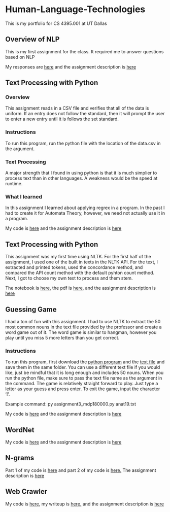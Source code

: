 # Human-Language-Technologies
This is my portfolio for CS 4395.001 at UT Dallas


## Overview of NLP
This is my first assignment for the class. It required me to answer questions based on NLP

My responses are [here](https://github.com/DylanPetrey/Human-Language-Technologies/blob/main/Overview%20of%20NLP/homework0_mdp180000.pdf) and the assignment description is [here](https://github.com/DylanPetrey/Human-Language-Technologies/blob/main/Overview%20of%20NLP/Portfolio%20Component%200.pdf)





## Text Processing with Python
### Overview
This assignment reads in a CSV file and verifies that all of the data is uniform. If an entry does not follow the standard, then it will prompt the user to enter a new entry until it is follows the set standard.

### Instructions
To run this program, run the python file with the location of the data.csv in the argument.

### Text Processing
A major strength that I found in using python is that it is much simplier to process text than in other languages. A weakness would be the speed at runtime.

### What I learned
In this assignment I learned about applying regrex in a program. In the past I had to create it for Automata Theory, however, we need not actually use it in a program.

My code is [here](https://github.com/DylanPetrey/Human-Language-Technologies/blob/main/Homework%201/homework1_mdp180000.py) and the assignment description is [here](https://github.com/DylanPetrey/Human-Language-Technologies/blob/main/Homework%201/Portfolio%20Component%201.pdf)





## Text Processing with Python
This assignment was my first time using NLTK. For the first half of the assignment, I used one of the built in texts in the NLTK API. For the text, I extracted and printed tokens, used the concordance method, and compared the API count method with the default pyhton count method. Next, I got to choose my own text to process and them stem.

The notebook is [here](https://github.com/DylanPetrey/Human-Language-Technologies/blob/main/Homework%202/homework2_mdp180000.ipynb), the pdf is [here](https://github.com/DylanPetrey/Human-Language-Technologies/blob/main/Homework%202/homework2_mdp180000.ipynb), and the assignment description is [here](https://github.com/DylanPetrey/Human-Language-Technologies/blob/main/Homework%202/Portfolio%20Component%202.pdf)





## Guessing Game
I had a ton of fun with this assignment. I had to use NLTK to extract the 50 most common nouns in the text file provided by the professor and create a word game out of it. The word game is similar to hangman, however you play until you miss 5 more letters than you get correct.

### Instructions
To run this program, first download the [python program](https://github.com/DylanPetrey/Human-Language-Technologies/blob/main/Guessing%20Game/assignment3_mdp180000.py) and the [text file](https://github.com/DylanPetrey/Human-Language-Technologies/blob/main/Guessing%20Game/anat19.txt) and save them in the same folder. You can use a different text file if you would like, just be mindful that it is long enough and includes 50 nouns. When you run the python file, make sure to pass the text file name as the argument in the command. The game is relatively straight forward to play. Just type a letter as your guess and press enter. To exit the game, input the character  ‘!’.

Example command:
py assignment3_mdp180000.py anat19.txt

My code is [here](https://github.com/DylanPetrey/Human-Language-Technologies/blob/main/Guessing%20Game/assignment3_mdp180000.py) and the assignment description is [here](https://github.com/DylanPetrey/Human-Language-Technologies/blob/main/Guessing%20Game/Portfolio%20Chapter%205.pdf)





## WordNet

My code is [here](https://github.com/DylanPetrey/Human-Language-Technologies/blob/main/WordNet/WordNet_mdp180000.ipynb) and the assignment description is [here](https://github.com/DylanPetrey/Human-Language-Technologies/blob/main/WordNet/Portfolio%20Chapter%207.pdf)





## N-grams

Part 1 of my code is [here](https://github.com/DylanPetrey/Human-Language-Technologies/blob/main/N-grams/get_ngram_dicts_mdp180000.py) and part 2 of my code is [here.](https://github.com/DylanPetrey/Human-Language-Technologies/blob/main/N-grams/predict_lang_mdp180000.py) The assignment description is [here](https://github.com/DylanPetrey/Human-Language-Technologies/blob/main/N-grams/Portfolio%20Chapter%208.pdf)





## Web Crawler

My code is [here,](https://github.com/DylanPetrey/Human-Language-Technologies/blob/main/Web%20Crawler/web_crawler_mdp180000.py) my writeup is [here,](https://github.com/DylanPetrey/Human-Language-Technologies/blob/main/Web%20Crawler/web_crawler_writeup_mdp180000.pdf) and the assignment description is [here](https://github.com/DylanPetrey/Human-Language-Technologies/blob/main/Web%20Crawler/Portfolio%20Chapter%2012.pdf)
